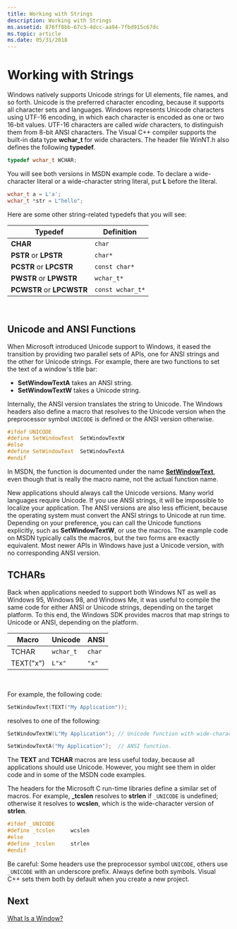```yaml
---
title: Working with Strings
description: Working with Strings
ms.assetid: 876ff8bb-67c3-4dcc-aa94-7fbd915c67dc
ms.topic: article
ms.date: 05/31/2018
---
```


# Working with Strings

Windows natively supports Unicode strings for UI elements, file names, and so forth. Unicode is the preferred character encoding, because it supports all character sets and languages. Windows represents Unicode characters using UTF-16 encoding, in which each character is encoded as one or two 16-bit values. UTF-16 characters are called *wide* characters, to distinguish them from 8-bit ANSI characters. The Visual C++ compiler supports the built-in data type **wchar\_t** for wide characters. The header file WinNT.h also defines the following **typedef**.


```C++
typedef wchar_t WCHAR;
```



You will see both versions in MSDN example code. To declare a wide-character literal or a wide-character string literal, put **L** before the literal.


```C++
wchar_t a = L'a';
wchar_t *str = L"hello";
```



Here are some other string-related typedefs that you will see:



| Typedef                   | Definition       |
|---------------------------|------------------|
| **CHAR**                  | `char`           |
| **PSTR** or **LPSTR**     | `char*`          |
| **PCSTR** or **LPCSTR**   | `const char*`    |
| **PWSTR** or **LPWSTR**   | `wchar_t*`       |
| **PCWSTR** or **LPCWSTR** | `const wchar_t*` |



 

## Unicode and ANSI Functions

When Microsoft introduced Unicode support to Windows, it eased the transition by providing two parallel sets of APIs, one for ANSI strings and the other for Unicode strings. For example, there are two functions to set the text of a window's title bar:

-   **SetWindowTextA** takes an ANSI string.
-   **SetWindowTextW** takes a Unicode string.

Internally, the ANSI version translates the string to Unicode. The Windows headers also define a macro that resolves to the Unicode version when the preprocessor symbol `UNICODE` is defined or the ANSI version otherwise.


```C++
#ifdef UNICODE
#define SetWindowText  SetWindowTextW
#else
#define SetWindowText  SetWindowTextA
#endif 
```



In MSDN, the function is documented under the name [**SetWindowText**](/windows/desktop/api/winuser/nf-winuser-setwindowtexta), even though that is really the macro name, not the actual function name.

New applications should always call the Unicode versions. Many world languages require Unicode. If you use ANSI strings, it will be impossible to localize your application. The ANSI versions are also less efficient, because the operating system must convert the ANSI strings to Unicode at run time. Depending on your preference, you can call the Unicode functions explicitly, such as **SetWindowTextW**, or use the macros. The example code on MSDN typically calls the macros, but the two forms are exactly equivalent. Most newer APIs in Windows have just a Unicode version, with no corresponding ANSI version.

## TCHARs

Back when applications needed to support both Windows NT as well as Windows 95, Windows 98, and Windows Me, it was useful to compile the same code for either ANSI or Unicode strings, depending on the target platform. To this end, the Windows SDK provides macros that map strings to Unicode or ANSI, depending on the platform.



| Macro     | Unicode   | ANSI   |
|-----------|-----------|--------|
| TCHAR     | `wchar_t` | `char` |
| TEXT("x") | `L"x"`    | `"x"`  |



 

For example, the following code:


```C++
SetWindowText(TEXT("My Application"));
```



resolves to one of the following:


```C++
SetWindowTextW(L"My Application"); // Unicode function with wide-character string.

SetWindowTextA("My Application");  // ANSI function.
```



The **TEXT** and **TCHAR** macros are less useful today, because all applications should use Unicode. However, you might see them in older code and in some of the MSDN code examples.

The headers for the Microsoft C run-time libraries define a similar set of macros. For example, **\_tcslen** resolves to **strlen** if `_UNICODE` is undefined; otherwise it resolves to **wcslen**, which is the wide-character version of **strlen**.


```C++
#ifdef _UNICODE
#define _tcslen     wcslen
#else
#define _tcslen     strlen
#endif 
```



Be careful: Some headers use the preprocessor symbol `UNICODE`, others use `_UNICODE` with an underscore prefix. Always define both symbols. Visual C++ sets them both by default when you create a new project.

## Next

[What Is a Window?](what-is-a-window-.md)

 

 
